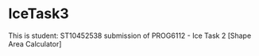 # IceTask3

This is student: ST10452538 submission of PROG6112 - Ice Task 2 [Shape Area Calculator]
